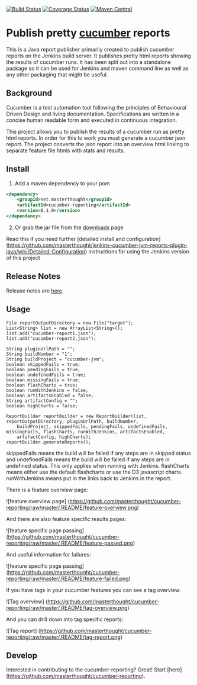 [![Build Status](https://img.shields.io/travis/damianszczepanik/cucumber-reporting/master.svg?style=flat)](https://travis-ci.org/damianszczepanik/cucumber-reporting)
[![Coverage Status](https://img.shields.io/coveralls/damianszczepanik/cucumber-reporting.svg)](https://codecov.io/github/damianszczepanik/cucumber-reporting)
[![Maven Central](https://img.shields.io/maven-central/v/net.masterthought/cucumber-reporting.svg)](http://search.maven.org/#search|gav|1|g%3A%22net.masterthought%22%20AND%20a%3A%22cucumber-reporting%22)

# Publish pretty [cucumber](http://cukes.info/) reports

This is a Java report publisher primarily created to publish cucumber reports on the Jenkins build server. It publishes pretty html reports showing the results of cucumber runs. It has been split out into a standalone package so it can be used for Jenkins and maven command line as well as any other packaging that might be useful.

## Background

Cucumber is a test automation tool following the principles of Behavioural Driven Design and living documentation. Specifications are written in a concise human readable form and executed in continuous integration.

This project allows you to publish the results of a cucumber run as pretty html reports. In order for this to work you must generate a cucumber json report. The project converts the json report into an overview html linking to separate feature file htmls with stats and results.

## Install

1. Add a maven dependency to your pom
```xml
<dependency>
    <groupId>net.masterthought</groupId>
    <artifactId>cucumber-reporting</artifactId>
    <version>0.1.0</version>
</dependency>
```
2. Or grab the jar file from the [downloads](http://www.masterthought.net/section/cucumber-reporting) page

Read this if you need further  [detailed install and configuration]
(https://github.com/masterthought/jenkins-cucumber-jvm-reports-plugin-java/wiki/Detailed-Configuration) instructions for using the Jenkins version of this project

## Release Notes

Release notes are [here](https://github.com/masterthought/cucumber-reporting/wiki/Release-Notes)

## Usage

    File reportOutputDirectory = new File("target");
    List<String> list = new ArrayList<String>();
    list.add("cucumber-report1.json");
    list.add("cucumber-report2.json");

    String pluginUrlPath = "";
    String buildNumber = "1";
    String buildProject = "cucumber-jvm";
    boolean skippedFails = true;
    boolean pendingFails = true;
    boolean undefinedFails = true;
    boolean missingFails = true;
    boolean flashCharts = true;
    boolean runWithJenkins = false;
    boolean artifactsEnabled = false;
    String artifactConfig = "";
    boolean highCharts = false;

    ReportBuilder reportBuilder = new ReportBuilder(list, reportOutputDirectory, pluginUrlPath, buildNumber,
        buildProject, skippedFails, pendingFails, undefinedFails, missingFails, flashCharts, runWithJenkins, artifactsEnabled,
        artifactConfig, highCharts);
    reportBuilder.generateReports();

skippedFails means the build will be failed if any steps are in skipped status and undefinedFails means the build will be failed if any steps are in undefined status. This only applies when running with Jenkins.
flashCharts means either use the default flashcharts or use the D3 javascript charts. runWithJenkins means put in the links back to Jenkins in the report.

There is a feature overview page:

![feature overview page]
(https://github.com/masterthought/cucumber-reporting/raw/master/.README/feature-overview.png)

And there are also feature specific results pages:

![feature specific page passing]
(https://github.com/masterthought/cucumber-reporting/raw/master/.README/feature-passed.png)

And useful information for failures:

![feature specific page passing]
(https://github.com/masterthought/cucumber-reporting/raw/master/.README/feature-failed.png)

If you have tags in your cucumber features you can see a tag overview:

![Tag overview]
(https://github.com/masterthought/cucumber-reporting/raw/master/.README/tag-overview.png)

And you can drill down into tag specific reports:

![Tag report]
(https://github.com/masterthought/cucumber-reporting/raw/master/.README/tag-report.png)

## Develop

Interested in contributing to the cucumber-reporting?  Great!  Start [here]
(https://github.com/masterthought/cucumber-reporting).
